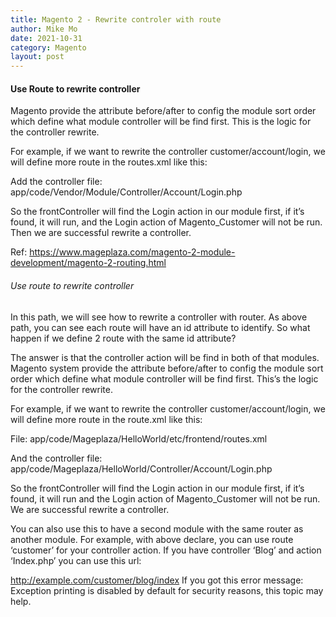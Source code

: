 ```yaml
---
title: Magento 2 - Rewrite controler with route
author: Mike Mo
date: 2021-10-31
category: Magento
layout: post
---
```


#### Use Route to rewrite controller

Magento provide the attribute before/after to config the module sort order which define what module controller will be find first. This is the logic for the controller rewrite.

For example, if we want to rewrite the controller customer/account/login, we will define more route in the routes.xml like this:

<?xml version="1.0"?>
<config xmlns:xsi="http://www.w3.org/2001/XMLSchema-instance" xsi:noNamespaceSchemaLocation="urn:magento:framework:App/etc/routes.xsd">
   <!--Use router 'standard' for frontend route-->
   <router id="standard">
       <route id="customer">
           <module name="Vendor_Module" before="Magento_Customer" />
       </route>
   </router>
</config>

Add the controller file: app/code/Vendor/Module/Controller/Account/Login.php

So the frontController will find the Login action in our module first, if it’s found, it will run, and the Login action of Magento_Customer will not be run. Then we are successful rewrite a controller.

Ref: https://www.mageplaza.com/magento-2-module-development/magento-2-routing.html

###### Use route to rewrite controller

In this path, we will see how to rewrite a controller with router. As above path, you can see each route will have an id attribute to identify. So what happen if we define 2 route with the same id attribute?

The answer is that the controller action will be find in both of that modules. Magento system provide the attribute before/after to config the module sort order which define what module controller will be find first. This’s the logic for the controller rewrite.

For example, if we want to rewrite the controller customer/account/login, we will define more route in the route.xml like this:

File: app/code/Mageplaza/HelloWorld/etc/frontend/routes.xml

<?xml version="1.0"?>
<config xmlns:xsi="http://www.w3.org/2001/XMLSchema-instance" xsi:noNamespaceSchemaLocation="urn:magento:framework:App/etc/routes.xsd">
   <!--Use router 'standard' for frontend route-->
   <router id="standard">
        <!--Define a custom route with id and frontName-->
        <route frontName="helloworld" id="helloworld">
            <!--The module which this route match to-->
            <module name="Mageplaza_HelloWorld"/>
        </route>
       <route id="customer">
           <module name="Mageplaza_HelloWorld" before="Magento_Customer" />
       </route>
   </router>
</config>
And the controller file: app/code/Mageplaza/HelloWorld/Controller/Account/Login.php

So the frontController will find the Login action in our module first, if it’s found, it will run and the Login action of Magento_Customer will not be run. We are successful rewrite a controller.

You can also use this to have a second module with the same router as another module. For example, with above declare, you can use route ‘customer’ for your controller action. If you have controller ‘Blog’ and action ‘Index.php’ you can use this url:

http://example.com/customer/blog/index
If you got this error message: Exception printing is disabled by default for security reasons, this topic may help.
